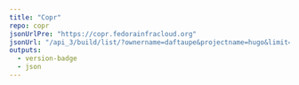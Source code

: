 ```yaml
---
title: "Copr"
repo: copr
jsonUrlPre: "https://copr.fedorainfracloud.org"
jsonUrl: "/api_3/build/list/?ownername=daftaupe&projectname=hugo&limit=1"
outputs:
  - version-badge
  - json
---
```

